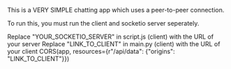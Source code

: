 This is a VERY SIMPLE chatting app which uses a peer-to-peer connection.

To run this, you must run the client and socketio server seperately.

Replace "YOUR_SOCKETIO_SERVER" in script.js (client) with the URL of your server
Replace "LINK_TO_CLIENT" in main.py (client) with the URL of your client
    CORS(app, resources={r"/api/data": {"origins": "LINK_TO_CLIENT"}})
